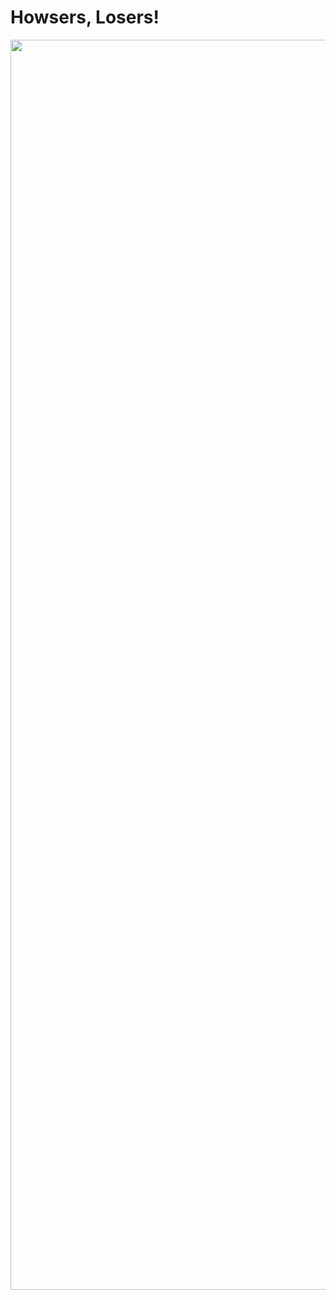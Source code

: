 # Howsers, Losers!

<div id="header" align="center">
  <img src="https://media.giphy.com/media/RbDKaczqWovIugyJmW/giphy.gif" height = "2000" width="1000"/>
</div>


